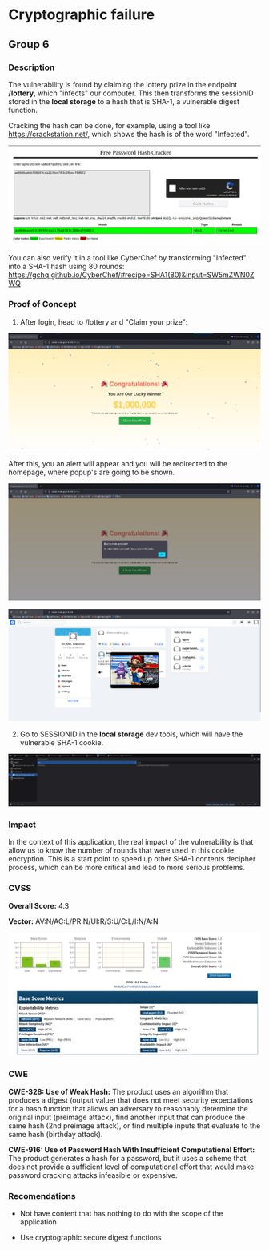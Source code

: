 # Cryptographic failure

## Group 6

### Description

The vulnerability is found by claiming the lottery prize in the endpoint **/lottery**, which "infects" our computer. This then transforms the sessionID stored in the **local storage** to a hash that is SHA-1, a vulnerable digest function.

Cracking the hash can be done, for example, using a tool like https://crackstation.net/, which shows the hash is of the word "Infected".

![alt text](group6_crypto_failure_2.png)

You can also verify it in a tool like CyberChef by transforming "Infected" into a SHA-1 hash using 80 rounds: https://gchq.github.io/CyberChef/#recipe=SHA1(80)&input=SW5mZWN0ZWQ

### Proof of Concept

1. After login, head to /lottery and "Claim your prize":

![alt text](group6_crypto_failure_3.png)

After this, you an alert will appear and you will be redirected to the homepage, where popup's are going to be shown. 

![alt text](group6_crypto_failure_4.png)

![alt text](group6_crypto_failure_5.png)

2. Go to SESSIONID in the **local storage** dev tools, which will have the vulnerable SHA-1 cookie.

![alt text](group6_crypto_failure_1.png)

### Impact

In the context of this application, the real impact of the vulnerability is that allow us to know the number of rounds that were used in this cookie encryption. 
This is a start point to speed up other SHA-1 contents decipher process, which can be more critical and lead to more serious problems.

### CVSS

**Overall Score:** 4.3

**Vector:** AV:N/AC:L/PR:N/UI:R/S:U/C:L/I:N/A:N

![alt text](group6_crypto_failure_CVSS.png)

### CWE

**CWE-328: Use of Weak Hash:** The product uses an algorithm that produces a digest (output value) that does not meet security expectations for a hash function that allows an adversary to reasonably determine the original input (preimage attack), find another input that can produce the same hash (2nd preimage attack), or find multiple inputs that evaluate to the same hash (birthday attack).

**CWE-916: Use of Password Hash With Insufficient Computational Effort:** The product generates a hash for a password, but it uses a scheme that does not provide a sufficient level of computational effort that would make password cracking attacks infeasible or expensive.

### Recomendations

- Not have content that has nothing to do with the scope of the application

- Use cryptographic secure digest functions